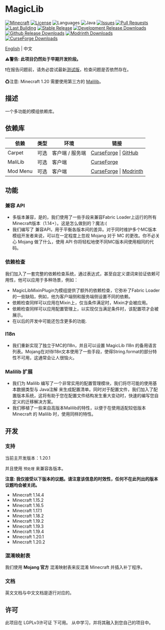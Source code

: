 # MagicLib

[![Minecraft](http://cf.way2muchnoise.eu/versions/Minecraft_576459_all.svg?badge_style=flat)](https://www.curseforge.com/minecraft/mc-mods/magiclib/files)
[![License](https://img.shields.io/github/license/Hendrix-Shen/MagicLib?label=License&style=flat-square)](https://github.com/Hendrix-Shen/MagicLib/blob/master/LICENSE)
![Languages](https://img.shields.io/github/languages/top/Hendrix-Shen/MagicLib?style=flat-square)
![Java](https://img.shields.io/badge/Java-8%20%7C%209%20%7C%2010%20%7C%2011%20%7C%2012%20%7C%2013%20%7C%2014%20%7C%2015%20%7C%2016%20%7C%2017%20%7C%2018-orange?style=flat-square)
[![Issues](https://img.shields.io/github/issues/Hendrix-Shen/MagicLib?style=flat-square)](https://github.com/Hendrix-Shen/MagicLib/issues)
[![Pull Requests](https://img.shields.io/github/issues-pr/Hendrix-Shen/MagicLib?style=flat-square)](https://github.com/Hendrix-Shen/MagicLib/pulls)
[![Last Building](https://img.shields.io/github/actions/workflow/status/Hendrix-Shen/MagicLib/CI.yml?label=Last%20build&style=flat-square)](https://github.com/Hendrix-Shen/MagicLib/actions/workflows/CI.yml)
[![Stable Release](https://img.shields.io/github/v/release/Hendrix-Shen/MagicLib?label=Stable%20Release&style=flat-square)](https://github.com/Hendrix-Shen/MagicLib/releases)
[![Development Release Downloads](https://img.shields.io/github/v/release/Hendrix-Shen/MagicLib?include_prereleases&label=Development%20Release&style=flat-square)](https://github.com/Hendrix-Shen/MagicLib/releases)
[![Github Release Downloads](https://img.shields.io/github/downloads/Hendrix-Shen/MagicLib/total?label=Github%20Release%20Downloads&style=flat-square)](https://github.com/Hendrix-Shen/MagicLib/releases)
[![Modrinth Downloads](https://img.shields.io/modrinth/dt/mv1zH6ln?label=Modrinth%20Downloads&logo=Modrinth%20Downloads&style=flat-square)](https://modrinth.com/mod/magiclib)
[![CurseForge Downloads](http://cf.way2muchnoise.eu/576459.svg?badge_style=flat)](https://www.curseforge.com/minecraft/mc-mods/magiclib)

[English](./README.md) | 中文

⚠️**警告: 此项目仍然处于早期开发阶段。**

❗在报告问题前，请务必尝试最新[测试版](https://github.com/Hendrix-Shen/MagicLib/releases)，检查问题是否依然存在。

♻注意: Minecraft 1.20 需要使用第三方的 [Malilib](https://github.com/Nyan-Work/malilib/releases/tag/snapshot-1.20.2)。

## 描述

一个多功能的模组依赖库。

## 依赖库

| 依赖       | 类型 | 环境        | 链接                                                                                                                                   |
|----------|----|-----------|--------------------------------------------------------------------------------------------------------------------------------------|
| Carpet   | 可选 | 客户端 / 服务端 | [CurseForge](https://www.curseforge.com/minecraft/mc-mods/carpet) &#124; [GitHub](https://github.com/gnembon/fabric-carpet/releases) |
| MaliLib  | 可选 | 客户端       | [CurseForge](https://www.curseforge.com/minecraft/mc-mods/malilib)                                                                   |
| Mod Menu | 可选 | 客户端       | [CurseForge](https://www.curseforge.com/minecraft/mc-mods/modmenu) &#124; [Modrinth](https://modrinth.com/mod/modmenu)               |

## 功能

### 兼容 API
- 多版本兼容，是的，我们使用了一些手段来兼容Fabric Loader上运行的所有Minecraft版本（1.14+）。这是怎么做到的？魔法:(
- 我们编写了 兼容API，用于平衡各版本间的差异。对于同时维护多个MC版本模组开发者来说，可以在一定程度上忽视 Mojang 对于 MC 的更改。你不必关心 Mojang 做了什么，使用 API 你将轻松地使不同MC版本间使用相同的代码。

### 依赖检查

我们加入了一套完整的依赖检查系统，通过表达式，甚至自定义谓词来验证依赖可用性，他可以应用于多种场景，例如：
- MagicLibMixinPlugin为模组提供了额外的依赖检查，它弥补了Fabric Loader的一些缺陷，例如，他为客户端侧和服务端侧设置不同的依赖。
- 依赖检查同样可以应用在Mixin上，仅当条件满足时，Mixin才会被应用。
- 依赖检查同样可以应用配置管理上，以实现仅当满足条件时，该配置项才会被展示。
- 在以后的开发中可能还包含更多的功能.

### I18n
- 我们重新实现了独立于MC的I18n，并且可以设置 MagicLib I18n 的备用语言列表。Mojang在对待I18n文本使用了一些手段，使得String.format的部分特性不可用，这通常会让人很恼火。

### Malilib 扩展
- 我们为 Malilib 编写了一个非常实用的配置管理模块，我们将尽可能的使用基本数据类型与 Java注解 来生成配置清单。同时对于配置文件，我们加入了配置版本系统，这将有助于您在配置文件结构发生重大变动时，快速的编写您自定义的迁移解决方案。
- 我们移植了一些来自高版本Malilib的特性，以便于在使用适配较低版本 Minecraft 的 Malilib 时，使用同样的特性。

## 开发

### 支持

当前主开发版本：1.20.1

并且使用 `预处理` 来兼容各版本。

**注意: 我仅接受以下版本的议题。请注意该信息的时效性，任何不在此列出的版本议题均会被关闭。**

- Minecraft 1.14.4
- Minecraft 1.15.2
- Minecraft 1.16.5
- Minecraft 1.17.1
- Minecraft 1.18.2
- Minecraft 1.19.2
- Minecraft 1.19.3
- Minecraft 1.19.4
- Minecraft 1.20.1
- Minecraft 1.20.2

### 混淆映射表

我们使用 **Mojang 官方** 混淆映射表来反混淆 Minecraft 并插入补丁程序。

### 文档

英文文档与中文文档是逐行对应的。

## 许可

此项目在 LGPLv3许可证 下可用。 从中学习，并将其融入到您自己的项目中。
